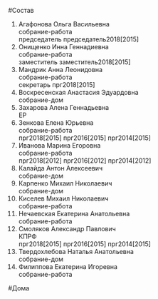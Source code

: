 #Состав  
1. Агафонова Ольга Васильевна  
    собрание-работа  
    председатель председатель2018[2015]  
2. Онищенко Инна Геннадиевна  
    собрание-работа  
    заместитель заместитель2018[2015]  
3. Мандрик Анна Леонидовна  
    собрание-работа  
    секретарь прг2018[2015]  
4. Воскресенская Анастасия Эдуардовна  
    собрание-дом  
5. Захарова Алена Геннадьевна  
    ЕР  
6. Зенкова Елена Юрьевна  
    собрание-работа  
    прг2018[2015] прг2016[2015] прг2014[2015]  
7. Иванова Марина Егоровна  
    собрание-работа  
    прг2018[2012] прг2016[2012] прг2014[2012]  
8. Калайда Антон Алексеевич  
    собрание-дом  
9. Карпенко Михаил Николаевич  
    собрание-дом  
10. Киселев Михаил Николаевич  
    собрание-работа  
11. Нечаевская Екатерина Анатольевна  
    собрание-работа  
12. Смоляков Александр Павлович  
    КПРФ  
    прг2018[2015] прг2016[2015] прг2014[2015]  
13. Твердохлебова Наталья Анатольевна  
    собрание-дом  
14. Филиппова Екатерина Игоревна  
    собрание-работа  
  
#Дома  
